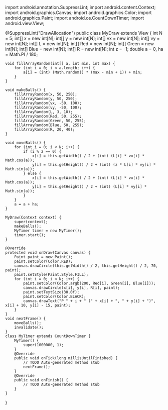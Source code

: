 import android.annotation.SuppressLint;
import android.content.Context;
import android.graphics.Canvas;
import android.graphics.Color;
import android.graphics.Paint;
import android.os.CountDownTimer;
import android.view.View;

@SuppressLint("DrawAllocation")
public class MyDraw extends View {
    int N = 5;
    int[] x = new int[N];
    int[] y = new int[N];
    int[] vx = new int[N];
    int[] vy = new int[N];
    int[] L = new int[N];
    int[] Red = new int[N];
    int[] Green = new int[N];
    int[] Blue = new int[N];
    int[] R = new int[N];
    int z = -1;
    double a = 0, ha = Math.PI / 180;

    void fillArrayRandom(int[] a, int min, int max) {
        for (int i = 0; i < a.length; i++) {
            a[i] = (int) (Math.random() * (max - min + 1)) + min;
        }
    }

    void makeBalls() {
        fillArrayRandom(x, 50, 250);
        fillArrayRandom(y, 50, 250);
        fillArrayRandom(vx, -50, 100);
        fillArrayRandom(vy, -50, 100);
        fillArrayRandom(L, 3, 10);
        fillArrayRandom(Red, 50, 255);
        fillArrayRandom(Green, 50, 255);
        fillArrayRandom(Blue, 50, 255);
        fillArrayRandom(R, 20, 40);
    }

    void moveBalls() {
        for (int i = 0; i < N; i++) {
            if (i % 2 == 0) {
                x[i] = this.getWidth() / 2 + (int) (L[i] * vx[i] * Math.cos(a));
                y[i] = this.getHeight() / 2 + (int) (z * L[i] * vy[i] * Math.sin(a));
            } else {
                x[i] = this.getWidth() / 2 + (int) (L[i] * vx[i] * Math.cos(a));
                y[i] = this.getHeight() / 2 + (int) (L[i] * vy[i] * Math.sin(a));
            }
        }
        a = a + ha;
    }

    MyDraw(Context context) {
        super(context);
        makeBalls();
        MyTimer timer = new MyTimer();
        timer.start();
    }

    @Override
    protected void onDraw(Canvas canvas) {
        Paint paint = new Paint();
        paint.setColor(Color.RED);
        canvas.drawCircle(this.getWidth() / 2, this.getHeight() / 2, 70, paint);
        paint.setStyle(Paint.Style.FILL);
        for (int i = 0; i < N; i++) {
            paint.setColor(Color.argb(200, Red[i], Green[i], Blue[i]));
            canvas.drawCircle(x[i], y[i], R[i], paint);
            paint.setTextSize(30.0f);
            paint.setColor(Color.BLACK);
            canvas.drawText("P " + i + " (" + x[i] + ", " + y[i] + ")", x[i] + 10, y[i] - 15, paint);
        }
    }
    void nextFrame() {
        moveBalls();
        invalidate();
    }
    class MyTimer extends CountDownTimer {
        MyTimer() {
            super(1000000, 1);
        }
        @Override
        public void onTick(long millisUntilFinished) {
            // TODO Auto-generated method stub
            nextFrame();
        }
        @Override
        public void onFinish() {
            // TODO Auto-generated method stub
        }
    }
}